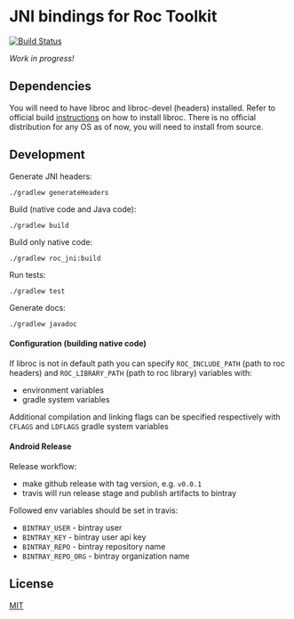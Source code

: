 # JNI bindings for Roc Toolkit

[![Build Status](https://travis-ci.org/roc-streaming/roc-java.svg?branch=master)](https://travis-ci.org/roc-streaming/roc-java)

_Work in progress!_

## Dependencies

You will need to have libroc and libroc-devel (headers) installed. Refer to official build [instructions](https://roc-streaming.org/toolkit/docs/building.html) on how to install libroc. There is no official distribution for any OS as of now, you will need to install from source.

## Development

Generate JNI headers:
```
./gradlew generateHeaders
```

Build (native code and Java code):
```
./gradlew build
```

Build only native code:
```
./gradlew roc_jni:build
```

Run tests:
```
./gradlew test
```

Generate docs:
```
./gradlew javadoc
```

#### Configuration (building native code)

If libroc is not in default path you can specify `ROC_INCLUDE_PATH` (path to roc headers) and `ROC_LIBRARY_PATH` (path to roc library) variables with:
- environment variables 
- gradle system variables

Additional compilation and linking flags can be specified respectively with `CFLAGS` and `LDFLAGS` gradle system variables

#### Android Release

Release workflow:
 * make github release with tag version, e.g. `v0.0.1`
 * travis will run release stage and publish artifacts to bintray

Followed env variables should be set in travis:
 * `BINTRAY_USER` - bintray user
 * `BINTRAY_KEY` - bintray user api key
 * `BINTRAY_REPO` - bintray repository name
 * `BINTRAY_REPO_ORG` - bintray organization name

## License

[MIT](LICENSE)
